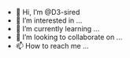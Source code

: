 - 👋 Hi, I’m @D3-sired
- 👀 I’m interested in ...
- 🌱 I’m currently learning ...
- 💞️ I’m looking to collaborate on ...
- 📫 How to reach me ...

<!---
D3-sired/D3-sired is a ✨ special ✨ repository because its `README.md` (this file) appears on your GitHub profile.
You can click the Preview link to take a look at your changes.
--->
